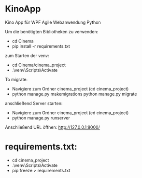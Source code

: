 # KinoApp
Kino App für WPF Agile Webanwendung Python

Um die benötigten Bibliotheken zu verwenden:
- cd Cinema
- pip install -r requirements.txt

zum Starten der venv:
- cd Cinema/cinema_project
- .\venv\Scripts\Activate

To migrate:
- Navigiere zum Ordner cinema_project (cd cinema_project)
- python manage.py makemigrations
python manage.py migrate

anschließend Server starten:
- Navigiere zum Ordner cinema_project (cd cinema_project)
- python manage.py runserver

Anschließend URL öffnen:
http://127.0.0.1:8000/



# requirements.txt:
- cd cinema_project
- .\venv\Scripts\Activate
- pip freeze > requirements.txt
